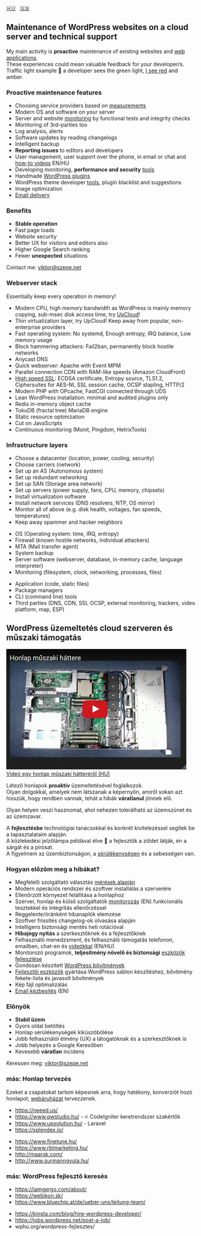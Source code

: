 [:hungary:](#hu)&nbsp;&nbsp;&nbsp;[:uk:](#en)


## <a name="en"></a>Maintenance of WordPress websites on a cloud server and technical support

My main activity is **proactive** maintenance of existing websites and
[web applications](/webserver/PHP-development.md).  
These experiences could mean valuable feedback for your developer/s.  
Traffic light example :vertical_traffic_light: a developer sees the green light,
[I see red](/webserver/WordPress-security.md) and amber.

### Proactive maintenance features

- Choosing service providers based on [measurements](https://github.com/szepeviktor/wordpress-speedtest)
- Modern OS and software on your server
- Server and website [monitoring](/monitoring/README.md) by functional tests and integrity checks
- Monitoring of 3rd-parties too
- Log analysis, alerts
- Software updates by reading changelogs
- Intelligent backup
- **Reporting issues** to editors and developers
- User management, user support over the phone, in email or chat
  and [how-to videos](https://www.youtube.com/user/szepeviktor) EN/HU
- Developing monitoring, **performance and security** [tools](https://github.com/szepeviktor/)
- Handmade [WordPress plugins](https://profiles.wordpress.org/szepeviktor#content-plugins)
- WordPress theme developer [tools](https://github.com/szepeviktor/wordpress-plugin-construction),
  plugin blacklist and suggestions
- Image optimization
- [Email delivery](/mail/README.md)

### Benefits

- **Stable operation**
- Fast page loads
- Website security
- Better UX for visitors and editors also
- Higher Google Search ranking
- Fewer **unexpected** situations

Contact me: viktor@szepe.net

### Webserver stack

Essentially keep every operation in memory!

- Modern CPU, high *memory* bandwidth as WordPress is mainly memory copying,
  sub-msec disk access time, try [UpCloud](https://www.upcloud.com/register/?promo=U29Q8S)!
- Thin virtualization layer, try UpCloud! Keep away from popular, non-enterprise providers
- Fast operating system: No systemd, Enough entropy, IRQ balance, Low memory usage
- Block hammering attackers: Fail2ban, permanently block hostile networks
- Anycast DNS
- Quick webserver: Apache with Event MPM
- Parallel connection CDN with RAM-like speeds (Amazon CloudFront)
- [High speed SSL](https://istlsfastyet.com/): ECDSA certificate, Entropy source,
  TLS1.2, Ciphersuites for AES-NI, SSL session cache, OCSP stapling, HTTP/2
- Modern PHP with OPcache, FastCGI connected through UDS
- Lean WordPress installation: minimal and audited plugins only
- Redis in-memory object cache
- TokuDB (fractal tree) MariaDB engine
- Static resource optimization
- Cut on JavaScripts
- Continuous monitoring (Monit, Pingdom, HetrixTools)

### Infrastructure layers

- Choose a datacenter (location, power, cooling, security)
- Choose carriers (network)
- Set up an AS (Autonomous system)
- Set up redundant networking
- Set up SAN (Storage area network)
- Set up servers (power supply, fans, CPU, memory, chipsets)
- Install virtualization software
- Install network services (DNS resolvers, NTP, OS mirror)
- Monitor all of above (e.g. disk health, voltages, fan speeds, temperatures)
- Keep away spammer and hacker neighbors

* OS (Operating system: time, IRQ, entropy)
* Firewall (known hostile networks, individual attackers)
* MTA (Mail transfer agent)
* System backup
* Server software (webserver, database, in-memory cache, language interpreter)
* Monitoring (filesystem, clock, networking, processes, files)

- Application (code, static files)
- Package managers
- CLI (command line) tools
- Third parties (DNS, CDN, SSL OCSP, external monitoring, trackers, video platform, map, ESP)


## <a name="hu"></a>WordPress üzemeltetés cloud szerveren és műszaki támogatás

[![Honlap műszaki háttere](/Application-infrastructure.png)  
Videó egy honlap műszaki hátteréről (HU)](https://www.youtube.com/watch?v=dGi6O9naiN8)

Létező honlapok **proaktív** üzemeltetésével foglalkozok.  
Olyan dolgokkal, amelyek nem látszanak a képernyőn,
amiről sokan azt hisszük, hogy rendben vannak, tehát a hibák **váratlanul** jönnek elő.

Olyan helyen veszi hasznomat, ahol nehezen tolerálható az üzemszünet és az üzemzavar.

A **fejlesztésbe** technológiai tanácsokkal és konkrét kivitelezéssel segítek be a tapasztalataim alapján.  
A közlekedési jelzőlámpa példával élve :vertical_traffic_light:
a fejlesztők a zöldet látják, én a sárgát és a pirosat.  
A figyelmem az üzembiztonságon, a [sérülékenységen](/webserver/WordPress-security.md) és a sebességen van.

### Hogyan előzöm meg a hibákat?

- Megfelelő szolgáltató választás [mérések alapján](https://github.com/szepeviktor/wordpress-speedtest)
- Modern operációs rendszer és szoftver installálás a szerverére
- Ellenőrzött környezet felállítása a honlaphoz
- Szerver, honlap és külső szolgáltatók [monitorozás](/monitoring/README.md) (EN)
  funkcionális tesztekkel és integritás ellenőrzéssel
- Reggelente/óránként hibanaplók elemzése
- Szoftver frissítés changelog-ok olvasása alapján
- Intelligens biztonsági mentés heti rotációval
- **Hibajegy nyitás** a szerkesztőknek és a fejlesztőknek
- Felhasználó menedzsment, és felhasználó támogatás telefonon, emailben, chat-en
  és [videókkal](https://www.youtube.com/user/szepeviktor) (EN/HU)
- Monitorozó programok, **teljesítmény növelő és biztonsági**
  [eszközök fejlesztése](https://github.com/szepeviktor/)
- Gondosan készített [WordPress bővítmények](https://profiles.wordpress.org/szepeviktor#content-plugins)
- [Fejlesztői eszközök](https://github.com/szepeviktor/wordpress-plugin-construction)
  gyártása WordPress sablon készítéshez, bővítmény fekete-lista és javasolt bővítmények
- Kép fájl optimalizálás
- [Email kézbesítés](/mail/README.md) (EN)

### Előnyök

- **Stabil üzem**
- Gyors oldal betöltés
- Honlap sérülékenységek kiküszöbölése
- Jobb felhasználói élmény (UX) a látogatóknak és a szerkesztőknek is
- Jobb helyezés a Google Keresőben
- Kevesebb **váratlan** incidens

Keressen meg: viktor@szepe.net


### más: Honlap tervezés

Ezeket a csapatokat tartom képesnek arra, hogy hatékony, konverziót hozó honlapot,
[webáruházat](https://www.ocado.com/) tervezzenek.

- https://neeed.us/
- https://www.pwstudio.hu/ - :fire: CodeIgniter keretrendszer szakértők
- https://www.upsolution.hu/ - Laravel
- https://splendex.io/

* https://www.finetune.hu/
* https://www.rblmarketing.hu/
* http://maarsk.com/
* http://www.surmanngyula.hu/


### más: WordPress fejlesztő keresés

- https://iamgergo.com/about/
- https://webikon.sk/
- https://www.bluechip.at/de/ueber-uns/leitung-team/

* https://kinsta.com/blog/hire-wordpress-developer/
* https://jobs.wordpress.net/post-a-job/
* wphu.org/wordpress-fejlesztes/
